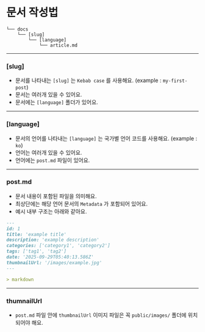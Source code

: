 # 문서 작성법

```text
└── docs
    └── [slug]
        └── [language]
            └── article.md
```

---

### [slug]

- 문서를 나타내는 `[slug]` 는 `Kebab case` 를 사용해요. (example : `my-first-post`)
- 문서는 여러개 있을 수 있어요.
- 문서에는 `[language]` 폴더가 있어요.

---

### [language]

- 문서의 언어를 나타내는 `[language]` 는 국가별 언어 코드를 사용해요. (example : `ko`)
- 언어는 여러개 있을 수 있어요.
- 언어에는 `post.md` 파일이 있어요.

---

### post.md

- 문서 내용이 포함된 파일을 의미해요.
- 최상단에는 해당 언어 문서의 `Metadata` 가 포함되어 있어요.
- 예시 내부 구조는 아래와 같아요.

```md
---
id: 1
title: 'example title'
description: 'example description'
categories: ['category1', 'category2']
tags: ['tag1', 'tag2']
date: '2025-09-29T05:40:13.586Z'
thumbnailUrl: '/images/example.jpg'
---

> markdown
```

---

### thumnailUrl

- `post.md` 파일 안에 `thumbnailUrl` 이미지 파일은 꼭 `public/images/` 폴더에 위치 되어야 해요.

